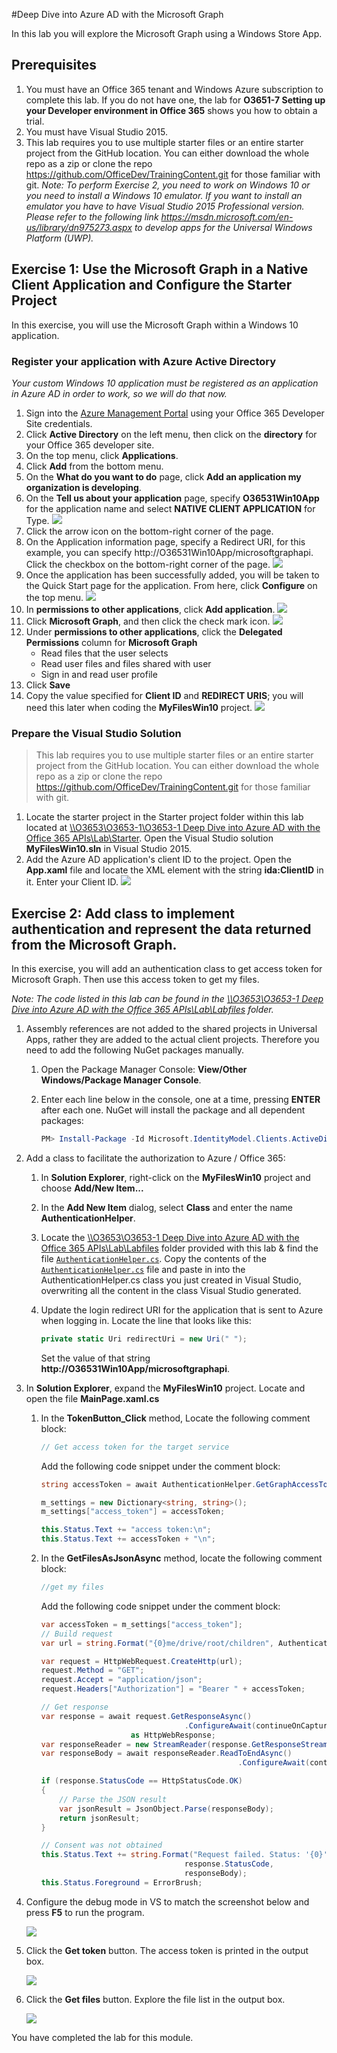 #Deep Dive into Azure AD with the Microsoft Graph

In this lab you will explore the Microsoft Graph using a Windows Store App.

## Prerequisites
1. You must have an Office 365 tenant and Windows Azure subscription to complete this lab. If you do not have one, the lab for **O3651-7 Setting up your Developer environment in Office 365** shows you how to obtain a trial.
1. You must have Visual Studio 2015. 
1. This lab requires you to use multiple starter files or an entire starter project from the GitHub location. You can either download the whole repo as a zip or clone the repo https://github.com/OfficeDev/TrainingContent.git for those familiar with git.
*Note: To perform Exercise 2, you need to work on Windows 10 or you need to install a Windows 10 emulator. If you want to install an emulator you have to have Visual Studio 2015 Professional version. Please refer to the following link https://msdn.microsoft.com/en-us/library/dn975273.aspx to develop apps for the Universal Windows Platform (UWP).*

## Exercise 1: Use the Microsoft Graph in a Native Client Application and Configure the Starter Project
In this exercise, you will use the Microsoft Graph within a Windows 10 application. 

### Register your application with Azure Active Directory
*Your custom Windows 10 application must be registered as an application in Azure AD in order to work, so we will do that now.*

1. Sign into the [Azure Management Portal](https://manage.windowsazure.com/ "Azure Management Portal") using your Office 365 Developer Site credentials.
2. Click **Active Directory** on the left menu, then click on the **directory** for your Office 365 developer site.
3. On the top menu, click **Applications**.
4. Click **Add** from the bottom menu.
5. On the **What do you want to do** page, click **Add an application my organization is developing**.
6. On the **Tell us about your application** page, specify **O36531Win10App** for the application name and select **NATIVE CLIENT APPLICATION** for Type.
![](Images/1.png)
7. Click the arrow icon on the bottom-right corner of the page.
8. On the Application information page, specify a Redirect URI, for this example, you can specify http://O36531Win10App/microsoftgraphapi. Click the checkbox on the bottom-right corner of the page.
![](Images/2.png)
9. Once the application has been successfully added, you will be taken to the Quick Start page for the application. From here, click **Configure** on the top menu.
![](Images/3.png)
10. In **permissions to other applications**, click **Add application**.
![](Images/4.png)
11. Click **Microsoft Graph**, and then click the check mark icon. 
![](Images/5.png)
12. Under **permissions to other applications**, click the **Delegated Permissions** column for **Microsoft Graph**
    - Read files that the user selects
	- Read user files and files shared with user	
	- Sign in and read user profile
13. Click **Save**
14. Copy the value specified for **Client ID** and **REDIRECT URIS**; you will need this later when coding the **MyFilesWin10** project.
![](Images/6.png)

### Prepare the Visual Studio Solution

> This lab requires you to use multiple starter files or an entire starter project from the GitHub location. You can either download the whole repo as a zip or clone the repo https://github.com/OfficeDev/TrainingContent.git for those familiar with git.

1. Locate the starter project in the Starter project folder within this lab located at [\\\O3653\O3653-1\O3653-1 Deep Dive into Azure AD with the Office 365 APIs\Lab\Starter](Lab/Starter). Open the Visual Studio solution **MyFilesWin10.sln** in Visual Studio 2015.
1. Add the Azure AD application's client ID to the project. Open the **App.xaml** file and locate the XML element with the string **ida:ClientID** in it. Enter your Client ID.
![](Images/7.png)

## Exercise 2: Add class to implement authentication and represent the data returned from the Microsoft Graph.
In this exercise, you will add an authentication class to get access token for Microsoft Graph. Then use this access token to get my files.

*Note: The code listed in this lab can be found in the [\\\O3653\O3653-1 Deep Dive into Azure AD with the Office 365 APIs\Lab\Labfiles](Lab/Labfiles) folder.*

1. Assembly references are not added to the shared projects in Universal Apps, rather they are added to the actual client projects. Therefore you need to add the following NuGet packages manually.
	1. Open the Package Manager Console: **View/Other Windows/Package Manager Console**.
	1. Enter each line below in the console, one at a time, pressing **ENTER** after each one. NuGet will install the package and all dependent packages:
	
		````powershell
		PM> Install-Package -Id Microsoft.IdentityModel.Clients.ActiveDirectory		
		````

1. Add a class to facilitate the authorization to Azure / Office 365:
	1. In **Solution Explorer**, right-click on the **MyFilesWin10** project and choose **Add/New Item...**
	1. In the **Add New Item** dialog, select **Class** and enter the name **AuthenticationHelper**.
	1. Locate the [\\\O3653\O3653-1 Deep Dive into Azure AD with the Office 365 APIs\Lab\Labfiles](Lab/Labfiles) folder provided with this lab & find the file [`AuthenticationHelper.cs`](/O3653/O3653-1%20Deep%20Dive%20into%20Azure%20AD%20with%20the%20Office%20365%20APIs/Lab/Labfiles/AuthenticationHelper.cs). Copy the contents of the [`AuthenticationHelper.cs`](/O3653/O3653-1%20Deep%20Dive%20into%20Azure%20AD%20with%20the%20Office%20365%20APIs/Lab/Labfiles/AuthenticationHelper.cs) file and paste in into the AuthenticationHelper.cs class you just created in Visual Studio, overwriting all the content in the class Visual Studio generated.
    1. Update the login redirect URI for the application that is sent to Azure when logging in. Locate the line that looks like this:

		````c#
		private static Uri redirectUri = new Uri(" ");
		````
		
		Set the value of that string **http://O36531Win10App/microsoftgraphapi**.

1. In **Solution Explorer**, expand the **MyFilesWin10** project. Locate and open the file **MainPage.xaml.cs**
	1. In the **TokenButton_Click** method, Locate the following comment block:

		````c#    
	    // Get access token for the target service
		````
	
		Add the following code snippet under the comment block:

		````c#
		string accessToken = await AuthenticationHelper.GetGraphAccessTokenAsync();

        m_settings = new Dictionary<string, string>();
        m_settings["access_token"] = accessToken;

        this.Status.Text += "access token:\n";
        this.Status.Text += accessToken + "\n";       
		````

    1. In the **GetFilesAsJsonAsync** method, locate the following comment block:

		````c#
		//get my files
		````

		Add the following code snippet under the comment block:

		````c#
		var accessToken = m_settings["access_token"];
        // Build request
        var url = string.Format("{0}me/drive/root/children", AuthenticationHelper.ResourceBetaUrl);

        var request = HttpWebRequest.CreateHttp(url);
        request.Method = "GET";
        request.Accept = "application/json";
        request.Headers["Authorization"] = "Bearer " + accessToken;

        // Get response
        var response = await request.GetResponseAsync()
                                        .ConfigureAwait(continueOnCapturedContext: true)
                            as HttpWebResponse;
        var responseReader = new StreamReader(response.GetResponseStream());
        var responseBody = await responseReader.ReadToEndAsync()
                                                    .ConfigureAwait(continueOnCapturedContext: true);

        if (response.StatusCode == HttpStatusCode.OK)
        {
            // Parse the JSON result
            var jsonResult = JsonObject.Parse(responseBody);
            return jsonResult;
        }

        // Consent was not obtained
        this.Status.Text += string.Format("Request failed. Status: '{0}', Body: '{1}'\n",
                                        response.StatusCode,
                                        responseBody);
        this.Status.Foreground = ErrorBrush;
		````		
    
1. Configure the debug mode in VS to match the screenshot below and press **F5** to run the program.

   ![](Images/8.png)

1. Click the **Get token** button. The access token is printed in the output box.

   ![](Images/9.png)

1. Click the **Get files** button. Explore the file list in the output box.

   ![](Images/10.png)


You have completed the lab for this module.